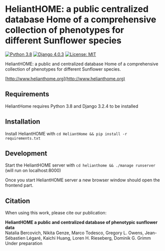 # HeliantHOME: a public centralized database Home of a comprehensive collection of phenotypes for different Sunflower species

[![Python 3.8](https://img.shields.io/badge/Python-3.8-3776AB)](https://www.python.org/downloads/release/python-388/)
[![Django 4.0.3](https://img.shields.io/badge/django-4.0.3-orange)](https://www.djangoproject.com)
[![License: MIT](https://img.shields.io/badge/License-MIT-yellow.svg)](https://opensource.org/licenses/MIT)

HeliantHOME: a public and centralized database Home of a comprehensive collection of phenotypes for different Sunflower species.  

[http://www.helianthome.org](http://www.helianthome.org)

## Requirements

HeliantHome requires Python 3.8 and Django 3.2.4 to be installed 

## Installation

Install HeliantHOME with `cd HeliantHome && pip install -r requirements.txt` 

## Development

Start the HeliantHOME server with `cd helianthome && ./manage runserver` (will run on localhost:8000)


Once you start HeliantHOME server a new browser window should open the frontend part. 


## Citation
When using this work, please cite our publication:

**HeliantHOME a public and centralized database of phenotypic sunflower data**  
Natalia Bercovich, Nikita Genze, Marco Todesco, Gregory L. Owens, Jean-Sébastien Légaré, Kaichi Huang, Loren H. Rieseberg, Dominik G. Grimm  
Under preparation
